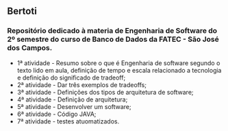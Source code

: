 ## Bertoti

### Repositório dedicado à materia de Engenharia de Software do 2º semestre do curso de Banco de Dados da FATEC - São José dos Campos.

- 1ª atividade - Resumo sobre o que é Engenharia de software segundo o texto lido em aula, definição de tempo e escala relacionado a tecnologia e definição do significado de tradeoff;
- 2ª atividade -  Dar três exemplos de tradeoffs;
- 3ª atividade - Definições dos tipos de arquitetura de software; 
- 4ª atividade - Definição de arquitetura;
- 5ª atividade - Desenvolver um software;
- 6ª atividade - Código JAVA;
- 7ª atividade - testes atuomatizados.
